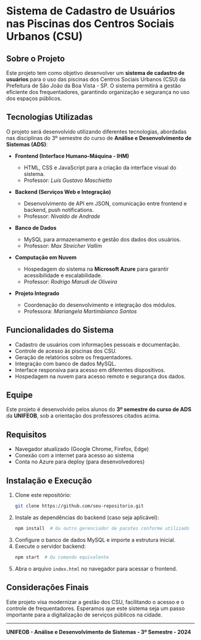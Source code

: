 # Sistema de Cadastro de Usuários nas Piscinas dos Centros Sociais Urbanos (CSU)

## Sobre o Projeto
Este projeto tem como objetivo desenvolver um **sistema de cadastro de usuários** para o uso das piscinas dos Centros Sociais Urbanos (CSU) da Prefeitura de São João da Boa Vista - SP. O sistema permitirá a gestão eficiente dos frequentadores, garantindo organização e segurança no uso dos espaços públicos.

## Tecnologias Utilizadas
O projeto será desenvolvido utilizando diferentes tecnologias, abordadas nas disciplinas do 3º semestre do curso de **Análise e Desenvolvimento de Sistemas (ADS)**:

- **Frontend (Interface Humano-Máquina - IHM)**
  - HTML, CSS e JavaScript para a criação da interface visual do sistema.
  - Professor: *Luís Gustavo Maschietto*

- **Backend (Serviços Web e Integração)**
  - Desenvolvimento de API em JSON, comunicação entre frontend e backend, push notifications.
  - Professor: *Nivaldo de Andrade*

- **Banco de Dados**
  - MySQL para armazenamento e gestão dos dados dos usuários.
  - Professor: *Max Streicher Vallim*

- **Computação em Nuvem**
  - Hospedagem do sistema na **Microsoft Azure** para garantir acessibilidade e escalabilidade.
  - Professor: *Rodrigo Marudi de Oliveira*

- **Projeto Integrado**
  - Coordenação do desenvolvimento e integração dos módulos.
  - Professora: *Mariangela Martimbianco Santos*

## Funcionalidades do Sistema
- Cadastro de usuários com informações pessoais e documentação.
- Controle de acesso às piscinas dos CSU.
- Geração de relatórios sobre os frequentadores.
- Integração com banco de dados MySQL.
- Interface responsiva para acesso em diferentes dispositivos.
- Hospedagem na nuvem para acesso remoto e segurança dos dados.

## Equipe
Este projeto é desenvolvido pelos alunos do **3º semestre do curso de ADS** da **UNIFEOB**, sob a orientação dos professores citados acima.

## Requisitos
- Navegador atualizado (Google Chrome, Firefox, Edge)
- Conexão com a internet para acesso ao sistema
- Conta no Azure para deploy (para desenvolvedores)

## Instalação e Execução
1. Clone este repositório:
   ```sh
   git clone https://github.com/seu-repositorio.git
   ```
2. Instale as dependências do backend (caso seja aplicável):
   ```sh
   npm install  # Ou outro gerenciador de pacotes conforme utilizado
   ```
3. Configure o banco de dados MySQL e importe a estrutura inicial.
4. Execute o servidor backend:
   ```sh
   npm start  # Ou comando equivalente
   ```
5. Abra o arquivo `index.html` no navegador para acessar o frontend.

## Considerações Finais
Este projeto visa modernizar a gestão dos CSU, facilitando o acesso e o controle de frequentadores. Esperamos que este sistema seja um passo importante para a digitalização de serviços públicos na cidade.

---

**UNIFEOB - Análise e Desenvolvimento de Sistemas - 3º Semestre - 2024**
